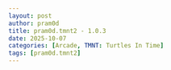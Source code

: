 ```yaml
---
layout: post
author: pram0d
title: pram0d.tmnt2 - 1.0.3
date: 2025-10-07
categories: [Arcade, TMNT: Turtles In Time]
tags: [pram0d.tmnt2]
---
```


